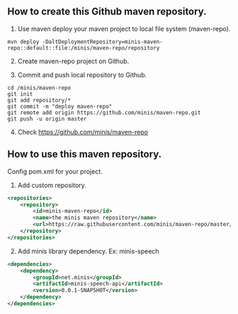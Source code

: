 ## How to create this Github maven repository.

1. Use maven deploy your maven project to local file system (maven-repo).  
```
mvn deploy -DaltDeploymentRepository=minis-maven-repo::default::file:/minis/maven-repo/repository  
```

2. Create maven-repo project on Github.  

3. Commit and push local repository to Github.
```
cd /minis/maven-repo  
git init  
git add repository/*  
git commit -m "deploy maven-repo"  
git remote add origin https://github.com/minis/maven-repo.git  
git push -u origin master  
```

4. Check https://github.com/minis/maven-repo  

## How to use this maven repository.

Config pom.xml for your project.   

1. Add custom repository.  
```xml
<repositories>
    <repository>
        <id>minis-maven-repo</id>
        <name>the minis maven repository</name>
        <url>https://raw.githubusercontent.com/minis/maven-repo/master/repository</url>
    </repository>
</repositories>
```

2. Add minis library dependency. Ex: minis-speech  
```xml
<dependencies>
    <dependency>
        <groupId>net.minis</groupId>
        <artifactId>minis-speech-api</artifactId>
        <version>0.0.1-SNAPSHOT</version>
    </dependency>
</dependencies>
```
